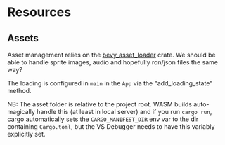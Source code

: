 # Resources

## Assets

Asset management relies on the [bevy_asset_loader](https://crates.io/crates/bevy_asset_loader) crate. We should be able to handle sprite images, audio and hopefully ron/json files the same way?

The loading is configured in `main` in the `App` via the "add_loading_state" method.

NB: The asset folder is relative to the project root. WASM builds auto-magically handle this (at least in local server) and if you run `cargo run`, cargo automatically sets the `CARGO_MANIFEST_DIR` env var to the dir containing `Cargo.toml`, but the VS Debugger needs to have this variably explicitly set.
